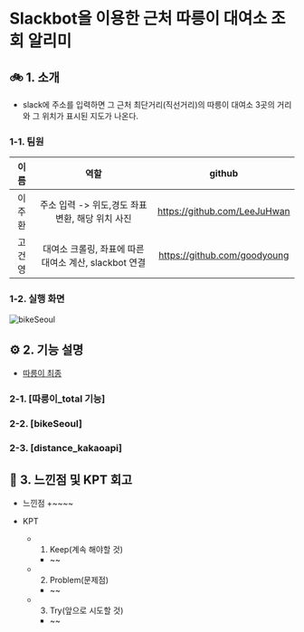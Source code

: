 # Slackbot을 이용한 근처 따릉이 대여소 조회 알리미
## 🚲 1. 소개
* slack에 주소를 입력하면 그 근처 최단거리(직선거리)의 따릉이 대여소 3곳의 거리와 그 위치가 표시된 지도가 나온다.
### 1-1. 팀원
|이름|역할|github|
|:---:|:-------:|:---:|
|이주환|주소 입력 -> 위도,경도 좌표 변환, 해당 위치 사진|https://github.com/LeeJuHwan|
|고건영|대여소 크롤링, 좌표에 따른 대여소 계산, slackbot 연결|https://github.com/goodyoung|

### 1-2. 실행 화면
![bikeSeoul](https://user-images.githubusercontent.com/10703294/206843948-bc91f91e-2a74-4254-ba6a-49b33905f4cd.gif)

## ⚙︎ 2. 기능 설명
- [따릉이 최종](https://github.com/goodyoung/bikeSeoul_slackbot/tree/main/%EB%94%B0%EB%A6%89%EC%9D%B4%20%EC%B5%9C%EC%A2%85)
### 2-1. [따릉이_total 기능]
### 2-2. [bikeSeoul]
### 2-3. [distance_kakaoapi]

## 🙋 3. 느낀점 및 KPT 회고
+ 느낀점
  +~~~~
  
+ KPT
  + 1. Keep(계속 해야할 것)
    + ~~
  + 2. Problem(문제점)
    + ~~
  + 3. Try(앞으로 시도할 것)
    + ~~
